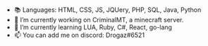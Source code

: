 
- 📚 Languages: HTML, CSS, JS, JQUery, PHP, SQL, Java, Python
- 🔭 I’m currently working on CriminalMT, a minecraft server.
- 🌱 I’m currently learning LUA, Ruby, C#, React, go-lang 
- 📫 You can add me on discord: Drogaz#6521
